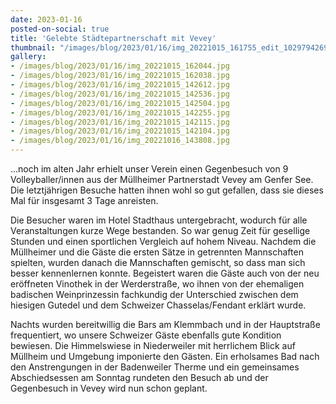 ```yaml
---
date: 2023-01-16
posted-on-social: true
title: 'Gelebte Städtepartnerschaft mit Vevey'
thumbnail: "/images/blog/2023/01/16/img_20221015_161755_edit_102979426989490.jpg"
gallery:
- /images/blog/2023/01/16/img_20221015_162044.jpg
- /images/blog/2023/01/16/img_20221015_162038.jpg
- /images/blog/2023/01/16/img_20221015_142612.jpg
- /images/blog/2023/01/16/img_20221015_142536.jpg
- /images/blog/2023/01/16/img_20221015_142504.jpg
- /images/blog/2023/01/16/img_20221015_142255.jpg
- /images/blog/2023/01/16/img_20221015_142115.jpg
- /images/blog/2023/01/16/img_20221015_142104.jpg
- /images/blog/2023/01/16/img_20221016_143808.jpg
---
```

...noch im alten Jahr erhielt unser Verein einen Gegenbesuch von 9 Volleyballer/innen aus der Müllheimer Partnerstadt Vevey am Genfer See. Die letztjährigen Besuche hatten ihnen wohl so gut gefallen, dass sie dieses Mal für insgesamt 3 Tage anreisten.

Die Besucher waren im Hotel Stadthaus untergebracht, wodurch für alle Veranstaltungen kurze Wege bestanden. So war genug Zeit für gesellige Stunden und einen sportlichen Vergleich auf hohem Niveau. Nachdem die Müllheimer und die Gäste die ersten Sätze in getrennten Mannschaften spielten, wurden danach die Mannschaften gemischt, so dass man sich besser kennenlernen konnte. Begeistert waren die Gäste auch von der neu eröffneten Vinothek in der Werderstraße, wo ihnen von der ehemaligen badischen Weinprinzessin fachkundig der Unterschied zwischen dem hiesigen Gutedel und dem Schweizer Chasselas/Fendant erklärt wurde.

Nachts wurden bereitwillig die Bars am Klemmbach und in der Hauptstraße frequentiert, wo unsere Schweizer Gäste ebenfalls gute Kondition bewiesen. Die Himmelswiese in Niederweiler mit herrlichem Blick auf Müllheim und Umgebung imponierte den Gästen. Ein erholsames Bad nach den Anstrengungen in der Badenweiler Therme und ein gemeinsames Abschiedsessen am Sonntag rundeten den Besuch ab und der Gegenbesuch in Vevey wird nun schon geplant.

